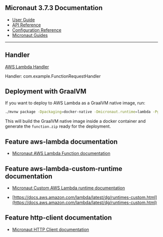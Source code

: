 ## Micronaut 3.7.3 Documentation

- [User Guide](https://docs.micronaut.io/3.7.3/guide/index.html)
- [API Reference](https://docs.micronaut.io/3.7.3/api/index.html)
- [Configuration Reference](https://docs.micronaut.io/3.7.3/guide/configurationreference.html)
- [Micronaut Guides](https://guides.micronaut.io/index.html)
---

## Handler

[AWS Lambda Handler](https://docs.aws.amazon.com/lambda/latest/dg/java-handler.html)

Handler: com.example.FunctionRequestHandler


## Deployment with GraalVM

If you want to deploy to AWS Lambda as a GraalVM native image, run:

```bash
./mvnw package -Dpackaging=docker-native -Dmicronaut.runtime=lambda -Pgraalvm
```

This will build the GraalVM native image inside a docker container and generate the `function.zip` ready for the deployment.


## Feature aws-lambda documentation

- [Micronaut AWS Lambda Function documentation](https://micronaut-projects.github.io/micronaut-aws/latest/guide/index.html#lambda)


## Feature aws-lambda-custom-runtime documentation

- [Micronaut Custom AWS Lambda runtime documentation](https://micronaut-projects.github.io/micronaut-aws/latest/guide/index.html#lambdaCustomRuntimes)

- [https://docs.aws.amazon.com/lambda/latest/dg/runtimes-custom.html](https://docs.aws.amazon.com/lambda/latest/dg/runtimes-custom.html)


## Feature http-client documentation

- [Micronaut HTTP Client documentation](https://docs.micronaut.io/latest/guide/index.html#httpClient)


